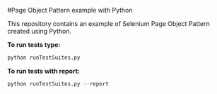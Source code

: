 #Page Object Pattern example with Python

This repository contains an example of Selenium Page Object Pattern created using Python.

**To run tests type:**

```python
python runTestSuites.py
```
**To run tests with report:**

```python
python runTestSuites.py --report
```

